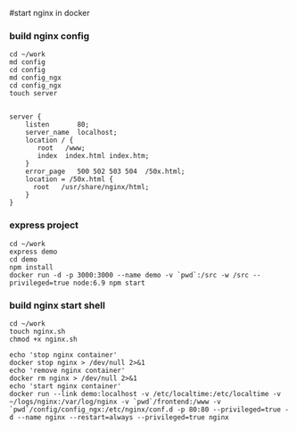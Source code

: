 
#start nginx in docker 	

### build nginx config
	cd ~/work
	md config
	cd config
	md config_ngx
	cd config_ngx
	touch server


	server {
        listen       80;
        server_name  localhost;
        location / {
           root   /www;
           index  index.html index.htm;
        }
        error_page   500 502 503 504  /50x.html;
        location = /50x.html {
          root   /usr/share/nginx/html;
        }
    }

### express project

	cd ~/work
	express demo
	cd demo
	npm install
	docker run -d -p 3000:3000 --name demo -v `pwd`:/src -w /src --privileged=true node:6.9 npm start
	
### build nginx start shell
	cd ~/work
	touch nginx.sh
	chmod +x nginx.sh

	echo 'stop nginx container'
	docker stop nginx > /dev/null 2>&1
	echo 'remove nginx container'
	docker rm nginx > /dev/null 2>&1
	echo 'start nginx container'
	docker run --link demo:localhost -v /etc/localtime:/etc/localtime -v ~/logs/nginx:/var/log/nginx -v `pwd`/frontend:/www -v `pwd`/config/config_ngx:/etc/nginx/conf.d -p 80:80 --privileged=true -d --name nginx --restart=always --privileged=true nginx